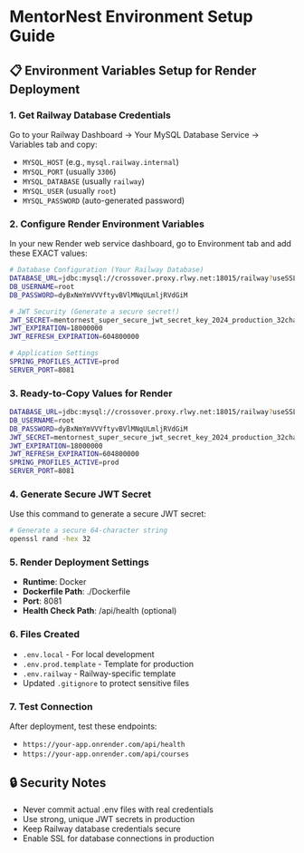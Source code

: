 # MentorNest Environment Setup Guide

## 📋 Environment Variables Setup for Render Deployment

### 1. **Get Railway Database Credentials**
Go to your Railway Dashboard → Your MySQL Database Service → Variables tab and copy:

- `MYSQL_HOST` (e.g., `mysql.railway.internal`)  
- `MYSQL_PORT` (usually `3306`)
- `MYSQL_DATABASE` (usually `railway`)
- `MYSQL_USER` (usually `root`)
- `MYSQL_PASSWORD` (auto-generated password)

### 2. **Configure Render Environment Variables**
In your new Render web service dashboard, go to Environment tab and add these EXACT values:

```bash
# Database Configuration (Your Railway Database)
DATABASE_URL=jdbc:mysql://crossover.proxy.rlwy.net:18015/railway?useSSL=true&serverTimezone=UTC
DB_USERNAME=root
DB_PASSWORD=dyBxNmYmVVVftyvBVlMNqULmljRVdGiM

# JWT Security (Generate a secure secret!)
JWT_SECRET=mentornest_super_secure_jwt_secret_key_2024_production_32chars_min
JWT_EXPIRATION=18000000
JWT_REFRESH_EXPIRATION=604800000

# Application Settings
SPRING_PROFILES_ACTIVE=prod
SERVER_PORT=8081
```

### 3. **Ready-to-Copy Values for Render**
```bash
DATABASE_URL=jdbc:mysql://crossover.proxy.rlwy.net:18015/railway?useSSL=true&serverTimezone=UTC
DB_USERNAME=root
DB_PASSWORD=dyBxNmYmVVVftyvBVlMNqULmljRVdGiM
JWT_SECRET=mentornest_super_secure_jwt_secret_key_2024_production_32chars_min
JWT_EXPIRATION=18000000
JWT_REFRESH_EXPIRATION=604800000
SPRING_PROFILES_ACTIVE=prod
SERVER_PORT=8081
```

### 4. **Generate Secure JWT Secret**
Use this command to generate a secure JWT secret:
```bash
# Generate a secure 64-character string
openssl rand -hex 32
```

### 5. **Render Deployment Settings**
- **Runtime**: Docker
- **Dockerfile Path**: ./Dockerfile
- **Port**: 8081
- **Health Check Path**: /api/health (optional)

### 6. **Files Created**
- `.env.local` - For local development
- `.env.prod.template` - Template for production
- `.env.railway` - Railway-specific template
- Updated `.gitignore` to protect sensitive files

### 7. **Test Connection**
After deployment, test these endpoints:
- `https://your-app.onrender.com/api/health`
- `https://your-app.onrender.com/api/courses`

## 🔒 **Security Notes**
- Never commit actual .env files with real credentials
- Use strong, unique JWT secrets in production
- Keep Railway database credentials secure
- Enable SSL for database connections in production
